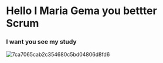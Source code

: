 # Hello I Maria Gema you bettter Scrum

### I want you see my study

![7ca7065cab2c354680c5bd04806d8fd6](https://github.com/gema1980/gema1980/assets/69013439/404e8b62-6adb-4b5f-bb71-a6cf8fe1ba99)




